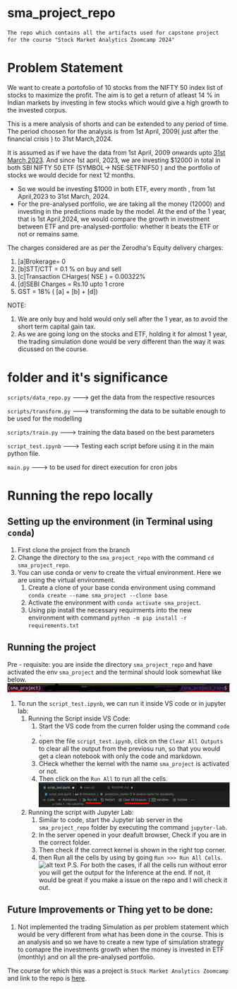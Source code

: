 # sma_project_repo
```
The repo which contains all the artifacts used for capstone project for the course "Stock Market Analytics Zoomcamp 2024"
```
# Problem Statement

We want to create a portofolio of 10 stocks from the NIFTY 50 index list of stocks to maximize the profit. The aim is to get a return of atleast 14 % in Indian markets by investing in few stocks which would give a high growth to the invested corpus.

This is a mere analysis of shorts and can be extended to any period of time. 
The period choosen for the analysis is from 1st April, 2009( just after the financial crisis ) to 31st March,2024. 

It is assumed as if we have the data from 1st April, 2009 onwards upto <u>31st March,2023</u>. And since 1st april, 2023, we are investing $12000 in total in both SBI NIFTY 50 ETF (SYMBOL-> NSE:SETFNIF50 ) and the portfolio of stocks we would decide for next 12 months.
* So we would be investing $1000 in both ETF, every month , from 1st April,2023 to 31st March, 2024. 
* For the pre-analysed portfolio, we are taking all the money (12000) and investing in the predictions made by the model. 
At the end of the 1 year, that is 1st April,2024, we would compare the growth in investment between ETF and pre-analysed-portfolio: whether it beats the ETF or not or remains same.

The charges considered are as per the Zerodha's Equity delivery charges:

1. [a]Brokerage= 0
2. [b]STT/CTT = 0.1 %  on buy and sell
3. [c]Transaction CHarges( NSE )  = 0.00322%
4. [d]SEBI Charges = Rs.10 upto 1 crore
5. GST = 18% ( [a] + [b] + [d])


NOTE: 
1. We are only buy and hold would only sell after the 1 year, as to avoid the short term capital gain tax.
2. As we are going long on the stocks and ETF, holding it for almost 1 year, the trading simulation done would be very different than the way it was dicussed on the course. 

# folder and it's significance 

`scripts/data_repo.py` ---> get the data from the respective resources

`scripts/transform.py` ---> transforming the data to be suitable enough to be used for the modelling

`scripts/train.py` ---> training the data based on the best parameters


`script_test.ipynb` ---> Testing each script before using it in the main python file.


`main.py` ---> to be used for direct execution for cron jobs


# Running the repo locally

## Setting up the environment (in Terminal using `conda`)

1. First clone the project from the branch 
1. Change the directory to the  `sma_project_repo`  with the command `cd sma_project_repo`.
1. You can use conda or venv to create the virtual environment. Here we are using the virtual environment.
    1. Create a clone of your base conda environment using command `conda create --name sma_project --clone base`
    1. Activate the environment with `conda activate sma_project`.
    1. Using pip install the necessary requirments into the new environment with command `python -m pip install -r requirements.txt`

## Running the project

Pre - requisite:
you are inside the directory `sma_project_repo` and have activated the env  `sma_project` and the terminal should look somewhat like below.
![alt text](image.png)

1. To run the `script_test.ipynb`, we can run it inside VS code or in jupyter lab: 
    1. Running the Script inside VS Code:
        1. Start the VS code from the curren folder using the command `code .`
        1. open the file `script_test.ipynb`, click on the `Clear All Outputs` to  clear all the output from the previosu run, so that you would get a  clean notebook with only the code and markdown.
        1. CHeck whether the kernel with the name `sma_project` is activated or not. 
        1. Then click on the `Run All` to run all the cells.
        ![alt text](image-1.png)
    1. Running the script with Jupyter Lab:
        1. Similar to code, start the Jupyter lab server in the `sma_project_repo` folder by executing the command `jupyter-lab`.
        1. In the server opened in your deafult browser, Check if you are in the correct folder.
        1. Then check if the correct kernel is shown in the right top corner.
        1. then Run all the  cells by using by going `Run >>> Run All Cells`.
        ![alt text](image-2.png)
P.S. For both the cases, if all the cells run without error you will get the output for the Inference at the end. If not, it would be great if you make a issue on the repo and I will check it out.


## Future Improvements or Thing yet to be done:

1. Not implemented the trading Simulation as per problem statement which would be very different from what has been done in the course. This is an analysis and so we have to create a new type of simulation strategy to comapre the investments growth when the money is invested in ETF (monthly) and on all the pre-analysed portfolio.


The course for which this was a project is `Stock Market Analytics Zoomcamp` and link to the repo is [here](https://github.com/DataTalksClub/stock-markets-analytics-zoomcamp).
